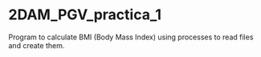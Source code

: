 # 2DAM_PGV_practica_1
Program to calculate BMI (Body Mass Index) using processes to read files and create them.

